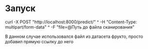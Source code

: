 # Запуск
curl -X POST "http://localhost:8000/predict/" ^
  -H "Content-Type: multipart/form-data" ^
  -F "file=@Путь до файла сканирования"

  В данном случае использовался файл из датасета фрукто, просто добавил прямую ссылку до него
